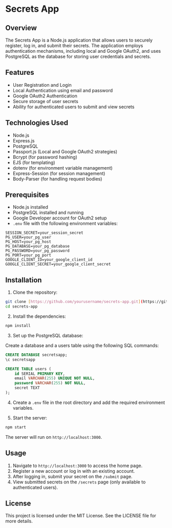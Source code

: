 # Secrets App

## Overview

The Secrets App is a Node.js application that allows users to securely register, log in, and submit their secrets. The application employs authentication mechanisms, including local and Google OAuth2, and uses PostgreSQL as the database for storing user credentials and secrets.

## Features

- User Registration and Login
- Local Authentication using email and password
- Google OAuth2 Authentication
- Secure storage of user secrets
- Ability for authenticated users to submit and view secrets

## Technologies Used

- Node.js
- Express.js
- PostgreSQL
- Passport.js (Local and Google OAuth2 strategies)
- Bcrypt (for password hashing)
- EJS (for templating)
- dotenv (for environment variable management)
- Express-Session (for session management)
- Body-Parser (for handling request bodies)

## Prerequisites

- Node.js installed
- PostgreSQL installed and running
- Google Developer account for OAuth2 setup
- `.env` file with the following environment variables:

```
SESSION_SECRET=your_session_secret
PG_USER=your_pg_user
PG_HOST=your_pg_host
PG_DATABASE=your_pg_database
PG_PASSWORD=your_pg_password
PG_PORT=your_pg_port
GOOGLE_CLIENT_ID=your_google_client_id
GOOGLE_CLIENT_SECRET=your_google_client_secret
```

## Installation

1. Clone the repository:

```sh
git clone [https://github.com/yourusername/secrets-app.git](https://github.com/twister904/Secrets.git)
cd secrets-app
```

2. Install the dependencies:

```sh
npm install
```

3. Set up the PostgreSQL database:

Create a database and a users table using the following SQL commands:

```sql
CREATE DATABASE secretsapp;
\c secretsapp

CREATE TABLE users (
    id SERIAL PRIMARY KEY,
    email VARCHAR(255) UNIQUE NOT NULL,
    password VARCHAR(255) NOT NULL,
    secret TEXT
);
```

4. Create a `.env` file in the root directory and add the required environment variables.

5. Start the server:

```sh
npm start
```

The server will run on `http://localhost:3000`.

## Usage

1. Navigate to `http://localhost:3000` to access the home page.
2. Register a new account or log in with an existing account.
3. After logging in, submit your secret on the `/submit` page.
4. View submitted secrets on the `/secrets` page (only available to authenticated users).



## License

This project is licensed under the MIT License. See the LICENSE file for more details.
